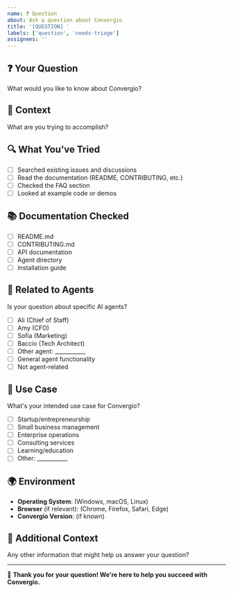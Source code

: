 ```yaml
---
name: ❓ Question
about: Ask a question about Convergio
title: '[QUESTION] '
labels: ['question', 'needs-triage']
assignees: ''
---
```


## ❓ **Your Question**
What would you like to know about Convergio?

## 🎯 **Context**
What are you trying to accomplish?

## 🔍 **What You've Tried**
- [ ] Searched existing issues and discussions
- [ ] Read the documentation (README, CONTRIBUTING, etc.)
- [ ] Checked the FAQ section
- [ ] Looked at example code or demos

## 📚 **Documentation Checked**
- [ ] README.md
- [ ] CONTRIBUTING.md
- [ ] API documentation
- [ ] Agent directory
- [ ] Installation guide

## 🤖 **Related to Agents**
Is your question about specific AI agents?
- [ ] Ali (Chief of Staff)
- [ ] Amy (CFO)
- [ ] Sofia (Marketing)
- [ ] Baccio (Tech Architect)
- [ ] Other agent: ___________
- [ ] General agent functionality
- [ ] Not agent-related

## 💼 **Use Case**
What's your intended use case for Convergio?
- [ ] Startup/entrepreneurship
- [ ] Small business management
- [ ] Enterprise operations
- [ ] Consulting services
- [ ] Learning/education
- [ ] Other: ___________

## 🌍 **Environment**
- **Operating System**: (Windows, macOS, Linux)
- **Browser** (if relevant): (Chrome, Firefox, Safari, Edge)
- **Convergio Version**: (if known)

## 📝 **Additional Context**
Any other information that might help us answer your question?

---

💜 **Thank you for your question! We're here to help you succeed with Convergio.**